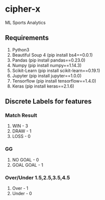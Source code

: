 # cipher-x
ML Sports Analytics

## Requirements
1) Python3    
2) Beautiful Soup 4 (pip install bs4==0.0.1)
3) Pandas (pip install pandas==0.23.0)
4) Numpy (pip install numpy==1.14.3)
5) Scikit-Learn (pip install scikit-learn==0.19.1)
6) Jupyter (pip install jupyter==1.0.0)
7) Tensorflow (pip install tensorflow==1.4.0)
8) Keras (pip install keras==2.1.6)

## Discrete Labels for features
### Match Result
1) WIN - 3
2) DRAW - 1
3) LOSS - 0

### GG
1) NO GOAL - 0
2) GOAL GOAL - 1

### Over/Under 1.5,2.5,3.5,4.5
1) Over - 1
2) Under - 0
